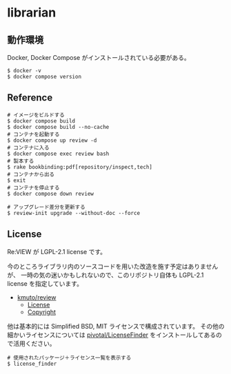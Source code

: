 # librarian


## 動作環境

Docker, Docker Compose がインストールされている必要がある。

```shell
$ docker -v
$ docker compose version
```


## Reference

```shell
# イメージをビルドする
$ docker compose build
$ docker compose build --no-cache
# コンテナを起動する
$ docker compose up review -d
# コンテナに入る
$ docker compose exec review bash
# 製本する
$ rake bookbinding:pdf[repository/inspect,tech]
# コンテナから出る
$ exit
# コンテナを停止する
$ docker compose down review
```

```shell
# アップグレード差分を更新する
$ review-init upgrade --without-doc --force
```


## License

Re:VIEW が LGPL-2.1 license です。

今のところライブラリ内のソースコードを用いた改造を施す予定はありませんが、
一時の気の迷いかもしれないので、このリポジトリ自体も LGPL-2.1 license を指定しています。

- [kmuto/review](https://github.com/kmuto/review)
  - [License](https://github.com/kmuto/review?tab=readme-ov-file#license)
  - [Copyright](https://github.com/kmuto/review?tab=readme-ov-file#copyright)

他は基本的には Simplified BSD, MIT ライセンスで構成されています。
その他の細かいライセンスについては [pivotal/LicenseFinder](https://github.com/pivotal/LicenseFinder) をインストールしてあるので活用ください。

```shell
# 使用されたパッケージ＋ライセンス一覧を表示する
$ license_finder
```
